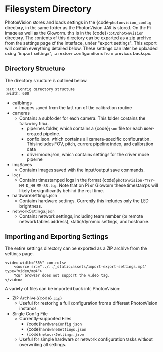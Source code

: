 # Filesystem Directory

PhotonVision stores and loads settings in the {code}`photonvision_config` directory, in the same folder as the PhotonVision JAR is stored. On the Pi image as well as the Gloworm, this is in the {code}`/opt/photonvision` directory. The contents of this directory can be exported as a zip archive from the settings page of the interface, under "export settings". This export will contain everything detailed below. These settings can later be uploaded using "import settings", to restore configurations from previous backups.

## Directory Structure

The directory structure is outlined below.

```{image} images/configDir.png
:alt: Config directory structure
:width: 600
```

- calibImgs
    - Images saved from the last run of the calibration routine
- cameras
    - Contains a subfolder for each camera. This folder contains the following files:
        - pipelines folder, which contains a {code}`json` file for each user-created pipeline.
        - config.json, which contains all camera-specific configuration. This includes FOV, pitch, current pipeline index, and calibration data
        - drivermode.json, which contains settings for the driver mode pipeline
- imgSaves
    - Contains images saved with the input/output save commands.
- logs
    - Contains timestamped logs in the format {code}`photonvision-YYYY-MM-D_HH-MM-SS.log`. Note that on Pi or Gloworm these timestamps will likely be significantly behind the real time.
- hardwareSettings.json
    - Contains hardware settings. Currently this includes only the LED brightness.
- networkSettings.json
    - Contains network settings, including team number (or remote network tables address), static/dynamic settings, and hostname.

## Importing and Exporting Settings

The entire settings directory can be exported as a ZIP archive from the settings page.

```{raw} html
<video width="85%" controls>
    <source src="../../_static/assets/import-export-settings.mp4" type="video/mp4">
    Your browser does not support the video tag.
</video>
```

A variety of files can be imported back into PhotonVision:

- ZIP Archive ({code}`.zip`)
    - Useful for restoring a full configuration from a different PhotonVision instance.
- Single Config File
    - Currently-supported Files
        - {code}`hardwareConfig.json`
        - {code}`hardwareSettings.json`
        - {code}`networkSettings.json`
    - Useful for simple hardware or network configuration tasks without overwriting all settings.
